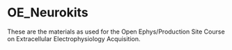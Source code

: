 # OE_Neurokits

These are the materials as used for the Open Ephys/Production Site Course on Extracellular Electrophysiology Acquisition. 


